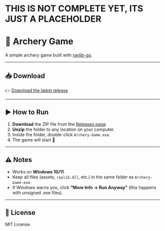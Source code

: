 # THIS IS NOT COMPLETE YET, ITS JUST A PLACEHOLDER
# 🎯 Archery Game

A simple archery game built with [raylib-go](https://github.com/gen2brain/raylib-go).

---

## 📥 Download

👉 [Download the latest release](https://github.com/Shaheer-Afaq/Archery-Game/releases)

---

## ▶️ How to Run

1. **Download** the ZIP file from the [Releases page](https://github.com/Shaheer-Afaq/Archery-Game/releases).
2. **Unzip** the folder to any location on your computer.
3. Inside the folder, double-click `Archery-Game.exe`.
4. The game will start 🎉


---

## ⚠️ Notes

- Works on **Windows 10/11**.  
- Keep all files (assets, `raylib.dll`, etc.) in the same folder as `Archery-Game.exe`.  
- If Windows warns you, click **“More Info → Run Anyway”** (this happens with unsigned .exe files).  

---

## 📜 License

MIT License
